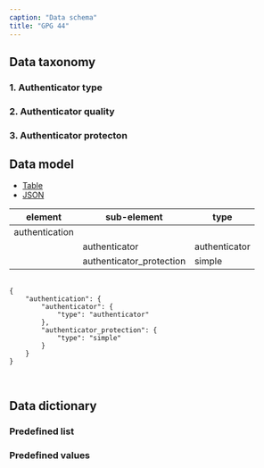 ```yaml
---
caption: "Data schema"
title: "GPG 44"
---
```


## Data taxonomy

### 1. Authenticator type

### 2. Authenticator quality

### 3. Authenticator protecton

## Data model

<div class="govuk-tabs" data-module="govuk-tabs">
  <ul class="govuk-tabs__list">
	<li class="govuk-tabs__list-item govuk-tabs__list-item--selected">
	  <a class="govuk-tabs__tab" href="#data-model--table">
		Table
	  </a>
	</li>
	<li class="govuk-tabs__list-item">
	  <a class="govuk-tabs__tab" href="#data-model--json">
		JSON
	  </a>
	</li>
  </ul>
  <div class="govuk-tabs__panel" id="data-model--table">	
	
| element | sub-element | type |
|---------|-------------|------|
| authentication | | |
| | authenticator | authenticator |
| | authenticator_protection | simple | 

  </div>
  <div class="govuk-tabs__panel govuk-tabs__panel--hidden" id="data-model--json">
		<pre>
			<code>
{
	"authentication": {
		"authenticator": {
			"type": "authenticator"
		},
		"authenticator_protection": {
			"type": "simple"
		}
	}
}
			</code>
		</pre>
  </div>
</div>


## Data dictionary

### Predefined list

### Predefined values